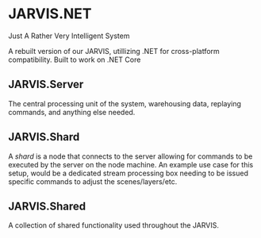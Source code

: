 # JARVIS.NET
Just A Rather Very Intelligent System

A rebuilt version of our JARVIS, utillizing .NET for cross-platform compatibility.
Built to work on .NET Core

## JARVIS.Server ##
The central processing unit of the system, warehousing data, replaying commands, and anything else needed.

## JARVIS.Shard ##
A _shard_ is a node that connects to the server allowing for commands to be executed by the server on the node machine. An example use case for this setup, would be a dedicated stream processing box needing to be issued specific commands to adjust the scenes/layers/etc.

## JARVIS.Shared ##
A collection of shared functionality used throughout the JARVIS.
